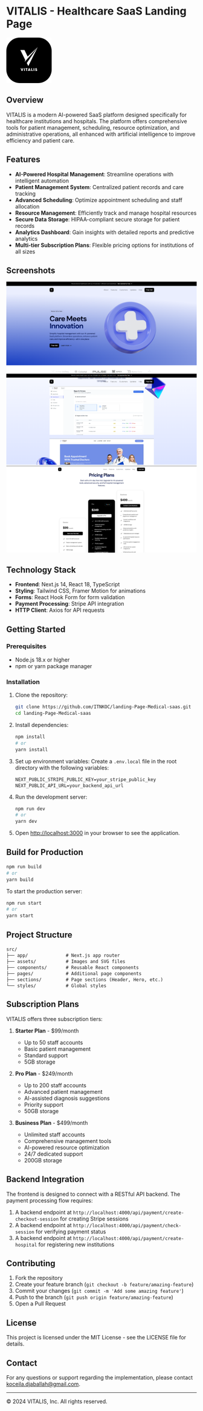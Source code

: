 # VITALIS - Healthcare SaaS Landing Page

![VITALIS Logo](src/assets/vitalis-logo.png)

## Overview

VITALIS is a modern AI-powered SaaS platform designed specifically for healthcare institutions and hospitals. The platform offers comprehensive tools for patient management, scheduling, resource optimization, and administrative operations, all enhanced with artificial intelligence to improve efficiency and patient care.

## Features

- **AI-Powered Hospital Management**: Streamline operations with intelligent automation
- **Patient Management System**: Centralized patient records and care tracking
- **Advanced Scheduling**: Optimize appointment scheduling and staff allocation
- **Resource Management**: Efficiently track and manage hospital resources
- **Secure Data Storage**: HIPAA-compliant secure storage for patient records
- **Analytics Dashboard**: Gain insights with detailed reports and predictive analytics
- **Multi-tier Subscription Plans**: Flexible pricing options for institutions of all sizes

## Screenshots

![Platform Interface](src/assets/landingPage1.png)
![Platform Interface](src/assets/landingPage2.png)
![Platform Interface](src/assets/landingPage3.png)

## Technology Stack

- **Frontend**: Next.js 14, React 18, TypeScript
- **Styling**: Tailwind CSS, Framer Motion for animations
- **Forms**: React Hook Form for form validation
- **Payment Processing**: Stripe API integration
- **HTTP Client**: Axios for API requests

## Getting Started

### Prerequisites

- Node.js 18.x or higher
- npm or yarn package manager

### Installation

1. Clone the repository:
   ```bash
   git clone https://github.com/ITNKOC/landing-Page-Medical-saas.git
   cd landing-Page-Medical-saas
   ```

2. Install dependencies:
   ```bash
   npm install
   # or
   yarn install
   ```

3. Set up environment variables:
   Create a `.env.local` file in the root directory with the following variables:
   ```
   NEXT_PUBLIC_STRIPE_PUBLIC_KEY=your_stripe_public_key
   NEXT_PUBLIC_API_URL=your_backend_api_url
   ```

4. Run the development server:
   ```bash
   npm run dev
   # or
   yarn dev
   ```

5. Open [http://localhost:3000](http://localhost:3000) in your browser to see the application.

## Build for Production

```bash
npm run build
# or
yarn build
```

To start the production server:
```bash
npm run start
# or
yarn start
```

## Project Structure

```
src/
├── app/              # Next.js app router
├── assets/           # Images and SVG files
├── components/       # Reusable React components
├── pages/            # Additional page components
├── sections/         # Page sections (Header, Hero, etc.)
└── styles/           # Global styles
```

## Subscription Plans

VITALIS offers three subscription tiers:

1. **Starter Plan** - $99/month
   - Up to 50 staff accounts
   - Basic patient management
   - Standard support
   - 5GB storage

2. **Pro Plan** - $249/month
   - Up to 200 staff accounts
   - Advanced patient management
   - AI-assisted diagnosis suggestions
   - Priority support
   - 50GB storage

3. **Business Plan** - $499/month
   - Unlimited staff accounts
   - Comprehensive management tools
   - AI-powered resource optimization
   - 24/7 dedicated support
   - 200GB storage

## Backend Integration

The frontend is designed to connect with a RESTful API backend. The payment processing flow requires:

1. A backend endpoint at `http://localhost:4000/api/payment/create-checkout-session` for creating Stripe sessions
2. A backend endpoint at `http://localhost:4000/api/payment/check-session` for verifying payment status
3. A backend endpoint at `http://localhost:4000/api/payment/create-hospital` for registering new institutions

## Contributing

1. Fork the repository
2. Create your feature branch (`git checkout -b feature/amazing-feature`)
3. Commit your changes (`git commit -m 'Add some amazing feature'`)
4. Push to the branch (`git push origin feature/amazing-feature`)
5. Open a Pull Request

## License

This project is licensed under the MIT License - see the LICENSE file for details.

## Contact

For any questions or support regarding the implementation, please contact [koceila.djaballah@gmail.com](mailto:koceila.djaballah@gmail.com).

---

© 2024 VITALIS, Inc. All rights reserved.
